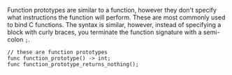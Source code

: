 Function prototypes are similar to a function, however they don't specify what
instructions the function will perform. These are most commonly used to bind
C functions. The syntax is similar, however, instead of specifying a block
with curly braces, you terminate the function signature with a semi-colon `;`.

```
// these are function prototypes
func function_prototype() -> int;
func function_prototype_returns_nothing();
```